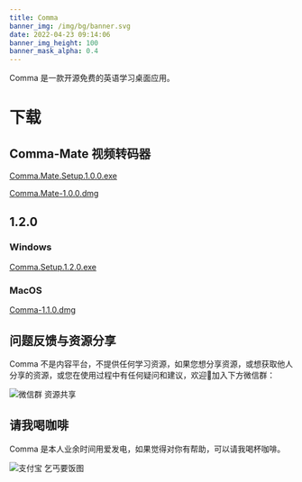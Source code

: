 ```yaml
---
title: Comma
banner_img: /img/bg/banner.svg
date: 2022-04-23 09:14:06
banner_img_height: 100
banner_mask_alpha: 0.4
---
```


Comma 是一款开源免费的英语学习桌面应用。
# 下载

## Comma-Mate 视频转码器

[Comma.Mate.Setup.1.0.0.exe](https://github.com/peng-creator/Comma/releases/download/1.2.0/Comma.Mate.Setup.1.0.0.exe)

[Comma.Mate-1.0.0.dmg](https://github.com/peng-creator/Comma/releases/download/1.2.0/Comma.Mate-1.0.0.dmg)

## 1.2.0
### Windows 
[Comma.Setup.1.2.0.exe](https://github.com/peng-creator/Comma/releases/download/1.2.0/Comma.Setup.1.2.0.exe)
### MacOS
[Comma-1.1.0.dmg](https://github.com/peng-creator/Comma/releases/download/1.2.0/Comma-1.2.0.dmg)

## 问题反馈与资源分享

Comma 不是内容平台，不提供任何学习资源，如果您想分享资源，或想获取他人分享的资源，或您在使用过程中有任何疑问和建议，欢迎👏加入下方微信群：

![微信群 资源共享](https://peng-creator.github.io/comma-web/img/index/wechat-group.jpg)

## 请我喝咖啡
Comma 是本人业余时间用爱发电，如果觉得对你有帮助，可以请我喝杯咖啡。

![支付宝 乞丐要饭图](https://peng-creator.github.io/comma-web/img/index/qiafan.jpg)
